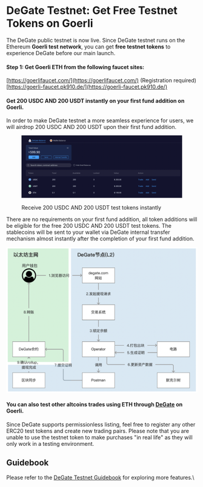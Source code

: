 # DeGate Testnet: Get Free Testnet Tokens on Goerli

The DeGate public testnet is now live. Since DeGate testnet runs on the Ethereum **Goerli test network**, you can get **free testnet tokens** to experience DeGate before our main launch.&#x20;

#### Step 1: Get Goerli ETH from the following faucet sites:&#x20;

[https://goerlifaucet.com/](https://goerlifaucet.com/) (Registration required)\
[https://goerli-faucet.pk910.de/](https://goerli-faucet.pk910.de/)

#### Get 200 USDC AND 200 USDT instantly on your first fund addition on **Goerli**.

In order to make DeGate testnet a more seamless experience for users, we will airdrop 200 USDC AND 200 USDT upon their first fund addition.&#x20;

<figure><img src="../.gitbook/assets/截屏2023-11-22 10.21.12.png" alt=""><figcaption><p>Receive 200 USDC AND 200 USDT test tokens instantly </p></figcaption></figure>

There are no requirements on your first fund addition, all token additions will be eligible for the free 200 USDC AND 200 USDT test tokens. The stablecoins will be sent to your wallet via DeGate internal transfer mechanism almost instantly after the completion of your first fund addition.&#x20;

![Internal transfer of 200 USDC AND 200 USDT (Rinkeby)](<../.gitbook/assets/image (21).png>)

#### You can also test other altcoins trades using ETH through [DeGate](https://testnet.degate.com) on Goerli.

Since DeGate supports permissionless listing, feel free to register any other ERC20 test tokens and create new trading pairs. Please note that you are unable to use the testnet token to make purchases "in real life" as they will only work in a testing environment.

## Guidebook

Please refer to the [DeGate Testnet Guidebook](degate-testnet-guidebook.md) for exploring more features.\
